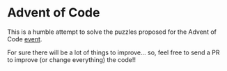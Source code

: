 # Advent of Code

This is a humble attempt to solve the puzzles proposed for the Advent of Code [event](https://adventofcode.com).

For sure there will be a lot of things to improve... so, feel free to send a PR to improve (or change everything) the code!!

